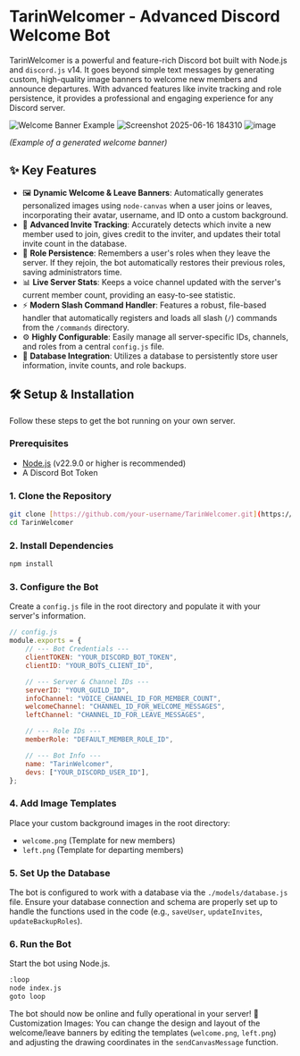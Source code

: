 # TarinWelcomer - Advanced Discord Welcome Bot

TarinWelcomer is a powerful and feature-rich Discord bot built with Node.js and `discord.js` v14. It goes beyond simple text messages by generating custom, high-quality image banners to welcome new members and announce departures. With advanced features like invite tracking and role persistence, it provides a professional and engaging experience for any Discord server.

![Welcome Banner Example](https://github.com/user-attachments/assets/e4b47c12-df62-4f8b-91ca-7aab3a0a0af4)
![Screenshot 2025-06-16 184310](https://github.com/user-attachments/assets/1a6402b3-e6c4-4d89-97a8-10c5d3aa9099)
![image](https://github.com/user-attachments/assets/0bca509a-ee48-4875-8101-a819ebe6ccec)

*(Example of a generated welcome banner)*

## ✨ Key Features

* 🖼️ **Dynamic Welcome & Leave Banners**: Automatically generates personalized images using `node-canvas` when a user joins or leaves, incorporating their avatar, username, and ID onto a custom background.
* 🔗 **Advanced Invite Tracking**: Accurately detects which invite a new member used to join, gives credit to the inviter, and updates their total invite count in the database.
* 🔄 **Role Persistence**: Remembers a user's roles when they leave the server. If they rejoin, the bot automatically restores their previous roles, saving administrators time.
* 📊 **Live Server Stats**: Keeps a voice channel updated with the server's current member count, providing an easy-to-see statistic.
* ⚡ **Modern Slash Command Handler**: Features a robust, file-based handler that automatically registers and loads all slash (`/`) commands from the `/commands` directory.
* ⚙️ **Highly Configurable**: Easily manage all server-specific IDs, channels, and roles from a central `config.js` file.
* 💾 **Database Integration**: Utilizes a database to persistently store user information, invite counts, and role backups.

## 🛠️ Setup & Installation

Follow these steps to get the bot running on your own server.

### Prerequisites

* [Node.js](https://nodejs.org/en/) (v22.9.0 or higher is recommended)
* A Discord Bot Token

### 1. Clone the Repository

```bash
git clone [https://github.com/your-username/TarinWelcomer.git](https://github.com/Maniseniler/TarinWelcomer.git)
cd TarinWelcomer
```

### 2. Install Dependencies

```bash
npm install
```

### 3. Configure the Bot
Create a `config.js` file in the root directory and populate it with your server's information.
```js
// config.js
module.exports = {
    // --- Bot Credentials ---
    clientTOKEN: "YOUR_DISCORD_BOT_TOKEN",
    clientID: "YOUR_BOTS_CLIENT_ID",

    // --- Server & Channel IDs ---
    serverID: "YOUR_GUILD_ID",
    infoChannel: "VOICE_CHANNEL_ID_FOR_MEMBER_COUNT",
    welcomeChannel: "CHANNEL_ID_FOR_WELCOME_MESSAGES",
    leftChannel: "CHANNEL_ID_FOR_LEAVE_MESSAGES",

    // --- Role IDs ---
    memberRole: "DEFAULT_MEMBER_ROLE_ID",

    // --- Bot Info ---
    name: "TarinWelcomer",
    devs: ["YOUR_DISCORD_USER_ID"],
};
```
### 4. Add Image Templates
Place your custom background images in the root directory:
- `welcome.png` (Template for new members)
- `left.png` (Template for departing members)

### 5. Set Up the Database
The bot is configured to work with a database via the `./models/database.js` file. Ensure your database connection and schema are properly set up to handle the functions used in the code (e.g., `saveUser`, `updateInvites`, `updateBackupRoles`).

### 6. Run the Bot
Start the bot using Node.js.
```bash
:loop
node index.js
goto loop
```
The bot should now be online and fully operational in your server!
🔧 Customization
Images: You can change the design and layout of the welcome/leave banners by editing the templates (`welcome.png`, `left.png`) and adjusting the drawing coordinates in the `sendCanvasMessage` function.
